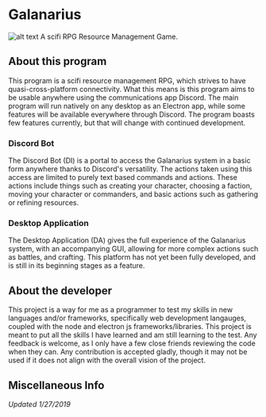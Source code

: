 # Galanarius

![alt text](https://upload.wikimedia.org/wikipedia/commons/thumb/7/7d/LetterG.svg/120px-LetterG.svg.png)
A scifi RPG Resource Management Game.

## About this program

This program is a scifi resource management RPG, which strives to have quasi-cross-platform connectivity.
What this means is this program aims to be usable anywhere using the communications app Discord.
The main program will run natively on any desktop as an Electron app, while some features will
be available everywhere through Discord. The program boasts few features currently,
but that will change with continued development.

### Discord Bot

The Discord Bot (DI) is a portal to access the Galanarius system in a basic form anywhere 
thanks to Discord's versatility. The actions taken using this access are limited to purely text based 
commands and actions. These actions include things such as creating your character, choosing a faction, 
moving your character or commanders, and basic actions such as gathering or refining resources.

### Desktop Application

The Desktop Application (DA) gives the full experience of the Galanarius system, 
with an accompanying GUI, allowing for more complex actions such as battles, and crafting. 
This platform has not yet been fully developed, and is still in its beginning stages as a feature.

## About the developer

This project is a way for me as a programmer to test my skills in new languages and/or frameworks,
specifically web development langauges, coupled with the node and electron js frameworks/libraries.
This project is meant to put all the skills I have learned and am still learning to the test.
Any feedback is welcome, as I only have a few close friends reviewing the code when they can.
Any contribution is accepted gladly, though it may not be used if it does not align with
the overall vision of the project.




## Miscellaneous Info

*Updated 1/27/2019*
